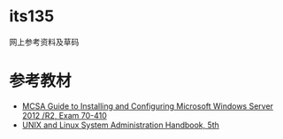# its135
网上参考资料及草码


# 参考教材
* [MCSA Guide to Installing and Configuring Microsoft Windows Server 2012 /R2, Exam 70-410](https://www.cengage.com/c/mcsa-guide-to-installing-and-configuring-microsoft-windows-server-2012-r2-exam-70-410-1e-tomsho/9781337393270?filterBy=Higher-Education)
* [UNIX and Linux System Administration Handbook, 5th ](https://www.pearson.com/us/higher-education/program/Nemeth-UNIX-and-Linux-System-Administration-Handbook-5th-Edition/PGM143215.html?tab=contents)
